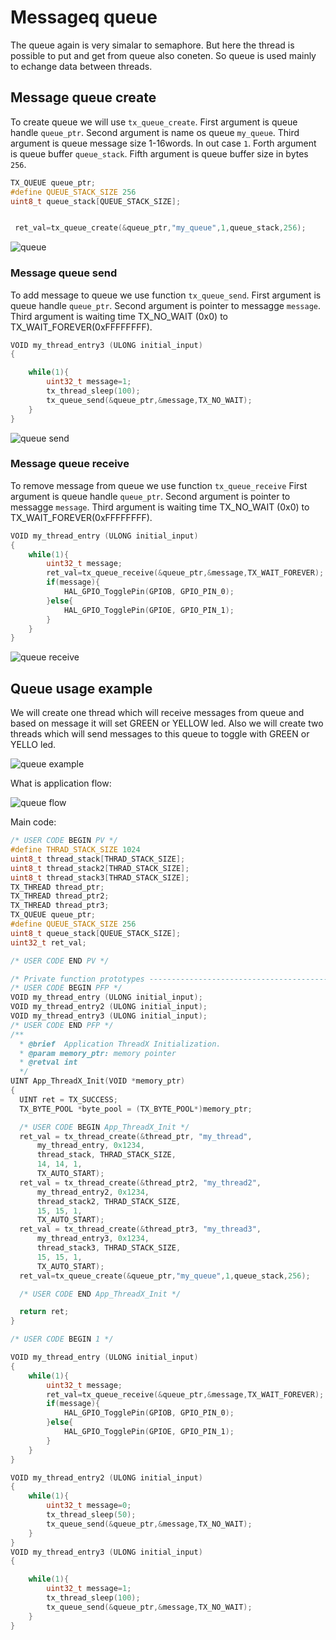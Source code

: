 # Messageq queue

The queue again is very simalar to semaphore. But here the thread is possible to put and get from queue also coneten. So queue is used mainly to echange data between threads.

## Message queue create

To create queue we will use `tx_queue_create`.
First argument is queue handle `queue_ptr`.
Second argument is name os queue `my_queue`.
Third argument is queue message size 1-16words. In out case `1`.
Forth argument is queue buffer `queue_stack`.
Fifth argument is queue buffer size in bytes `256`.

```c
TX_QUEUE queue_ptr;
#define QUEUE_STACK_SIZE 256
uint8_t queue_stack[QUEUE_STACK_SIZE];


 ret_val=tx_queue_create(&queue_ptr,"my_queue",1,queue_stack,256);
```

![queue](./img/29.svg)

### Message queue send

To add message to queue we use function `tx_queue_send`.
First argument is queue handle `queue_ptr`.
Second argument is pointer to messagge `message`.
Third argument is waiting time TX_NO_WAIT (0x0) to TX_WAIT_FOREVER(0xFFFFFFFF).

```c
VOID my_thread_entry3 (ULONG initial_input)
{

	while(1){
		uint32_t message=1;
		tx_thread_sleep(100);
		tx_queue_send(&queue_ptr,&message,TX_NO_WAIT);
	}
}
```

![queue send](./img/31.svg)

### Message queue receive

To remove message from queue we use function `tx_queue_receive`
First argument is queue handle `queue_ptr`.
Second argument is pointer to messagge `message`.
Third argument is waiting time TX_NO_WAIT (0x0) to TX_WAIT_FOREVER(0xFFFFFFFF).

```c
VOID my_thread_entry (ULONG initial_input)
{
	while(1){
		uint32_t message;
		ret_val=tx_queue_receive(&queue_ptr,&message,TX_WAIT_FOREVER);
		if(message){
			HAL_GPIO_TogglePin(GPIOB, GPIO_PIN_0);
		}else{
			HAL_GPIO_TogglePin(GPIOE, GPIO_PIN_1);
		}
	}
}
```

![queue receive](./img/32.svg)

## Queue usage example

We will create one thread which will receive messages from queue and based on message it will set GREEN or YELLOW led.
Also we will create two threads which will send messages to this queue to toggle with GREEN or YELLO led.

![queue example](./img/30.svg)

What is application flow:

![queue flow](./img/33.svg)

Main code:

```c
/* USER CODE BEGIN PV */
#define THRAD_STACK_SIZE 1024
uint8_t thread_stack[THRAD_STACK_SIZE];
uint8_t thread_stack2[THRAD_STACK_SIZE];
uint8_t thread_stack3[THRAD_STACK_SIZE];
TX_THREAD thread_ptr;
TX_THREAD thread_ptr2;
TX_THREAD thread_ptr3;
TX_QUEUE queue_ptr;
#define QUEUE_STACK_SIZE 256
uint8_t queue_stack[QUEUE_STACK_SIZE];
uint32_t ret_val;

/* USER CODE END PV */

/* Private function prototypes -----------------------------------------------*/
/* USER CODE BEGIN PFP */
VOID my_thread_entry (ULONG initial_input);
VOID my_thread_entry2 (ULONG initial_input);
VOID my_thread_entry3 (ULONG initial_input);
/* USER CODE END PFP */
/**
  * @brief  Application ThreadX Initialization.
  * @param memory_ptr: memory pointer
  * @retval int
  */
UINT App_ThreadX_Init(VOID *memory_ptr)
{
  UINT ret = TX_SUCCESS;
  TX_BYTE_POOL *byte_pool = (TX_BYTE_POOL*)memory_ptr;

  /* USER CODE BEGIN App_ThreadX_Init */
  ret_val = tx_thread_create(&thread_ptr, "my_thread",
      my_thread_entry, 0x1234,
	  thread_stack, THRAD_STACK_SIZE,
      14, 14, 1,
      TX_AUTO_START);
  ret_val = tx_thread_create(&thread_ptr2, "my_thread2",
      my_thread_entry2, 0x1234,
	  thread_stack2, THRAD_STACK_SIZE,
      15, 15, 1,
      TX_AUTO_START);
  ret_val = tx_thread_create(&thread_ptr3, "my_thread3",
      my_thread_entry3, 0x1234,
	  thread_stack3, THRAD_STACK_SIZE,
      15, 15, 1,
      TX_AUTO_START);
  ret_val=tx_queue_create(&queue_ptr,"my_queue",1,queue_stack,256);

  /* USER CODE END App_ThreadX_Init */

  return ret;
}

/* USER CODE BEGIN 1 */

VOID my_thread_entry (ULONG initial_input)
{
	while(1){
		uint32_t message;
		ret_val=tx_queue_receive(&queue_ptr,&message,TX_WAIT_FOREVER);
		if(message){
			HAL_GPIO_TogglePin(GPIOB, GPIO_PIN_0);
		}else{
			HAL_GPIO_TogglePin(GPIOE, GPIO_PIN_1);
		}
	}
}

VOID my_thread_entry2 (ULONG initial_input)
{
	while(1){
		uint32_t message=0;
		tx_thread_sleep(50);
		tx_queue_send(&queue_ptr,&message,TX_NO_WAIT);
	}
}
VOID my_thread_entry3 (ULONG initial_input)
{

	while(1){
		uint32_t message=1;
		tx_thread_sleep(100);
		tx_queue_send(&queue_ptr,&message,TX_NO_WAIT);
	}
}
```
